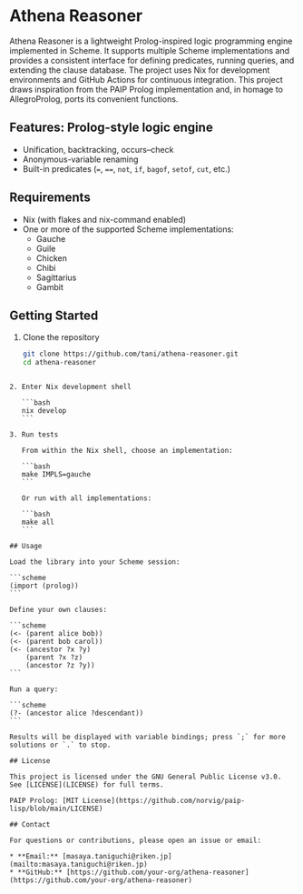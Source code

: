 # Athena Reasoner

Athena Reasoner is a lightweight Prolog-inspired logic programming engine implemented in Scheme. It supports multiple Scheme implementations and provides a consistent interface for defining predicates, running queries, and extending the clause database. The project uses Nix for development environments and GitHub Actions for continuous integration. This project draws inspiration from the PAIP Prolog implementation and, in homage to AllegroProlog, ports its convenient functions.

## Features: Prolog-style logic engine

- Unification, backtracking, occurs–check
- Anonymous-variable renaming
- Built-in predicates (`=`, `==`, `not`, `if`, `bagof`, `setof`, `cut`, etc.)

## Requirements

- Nix (with flakes and nix-command enabled)
- One or more of the supported Scheme implementations:
  - Gauche
  - Guile
  - Chicken
  - Chibi
  - Sagittarius
  - Gambit

## Getting Started

1. Clone the repository

   ```bash
   git clone https://github.com/tani/athena-reasoner.git
   cd athena-reasoner
````

2. Enter Nix development shell

   ```bash
   nix develop
   ```

3. Run tests

   From within the Nix shell, choose an implementation:

   ```bash
   make IMPLS=gauche
   ```

   Or run with all implementations:

   ```bash
   make all
   ```

## Usage

Load the library into your Scheme session:

```scheme
(import (prolog))
```

Define your own clauses:

```scheme
(<- (parent alice bob))
(<- (parent bob carol))
(<- (ancestor ?x ?y)
    (parent ?x ?z)
    (ancestor ?z ?y))
```

Run a query:

```scheme
(?- (ancestor alice ?descendant))
```

Results will be displayed with variable bindings; press `;` for more solutions or `.` to stop.

## License

This project is licensed under the GNU General Public License v3.0. See [LICENSE](LICENSE) for full terms.

PAIP Prolog: [MIT License](https://github.com/norvig/paip-lisp/blob/main/LICENSE)

## Contact

For questions or contributions, please open an issue or email:

* **Email:** [masaya.taniguchi@riken.jp](mailto:masaya.taniguchi@riken.jp)
* **GitHub:** [https://github.com/your-org/athena-reasoner](https://github.com/your-org/athena-reasoner)
